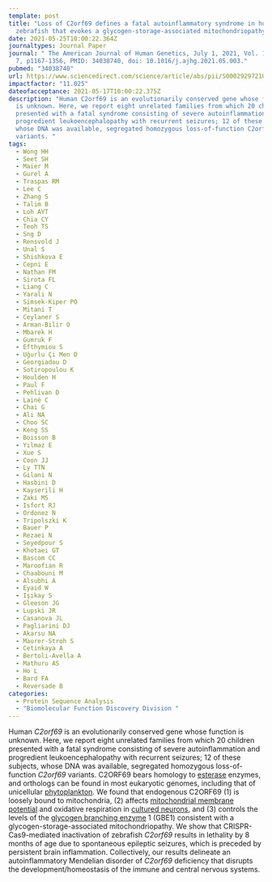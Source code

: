 ```yaml
---
template: post
title: "Loss of C2orf69 defines a fatal autoinflammatory syndrome in humans and
  zebrafish that evokes a glycogen-storage-associated mitochondriopathy "
date: 2021-05-25T10:00:22.364Z
journaltypes: Journal Paper
journal: " The American Journal of Human Genetics, July 1, 2021, Vol. 108, No.
  7, p1167-1356, PMID: 34038740, doi: 10.1016/j.ajhg.2021.05.003."
pubmed: "34038740"
url: https://www.sciencedirect.com/science/article/abs/pii/S0002929721001877
impactfactor: "11.025"
dateofacceptance: 2021-05-17T10:00:22.375Z
description: "Human C2orf69 is an evolutionarily conserved gene whose function
  is unknown. Here, we report eight unrelated families from which 20 children
  presented with a fatal syndrome consisting of severe autoinflammation and
  progredient leukoencephalopathy with recurrent seizures; 12 of these subjects,
  whose DNA was available, segregated homozygous loss-of-function C2orf69
  variants. "
tags:
  - Wong HH
  - Seet SH
  - Maier M
  - Gurel A
  - Traspas RM
  - Lee C
  - Zhang S
  - Talim B
  - Loh AYT
  - Chia CY
  - Teoh TS
  - Sng D
  - Rensvold J
  - Unal S
  - Shishkova E
  - Cepni E
  - Nathan FM
  - Sirota FL
  - Liang C
  - Yarali N
  - Simsek-Kiper PO
  - Mitani T
  - Ceylaner S
  - Arman-Bilir O
  - Mbarek H
  - Gumruk F
  - Efthymiou S
  - Uğurlu Çi Men D
  - Georgiadou D
  - Sotiropoulou K
  - Houlden H
  - Paul F
  - Pehlivan D
  - Lainé C
  - Chai G
  - Ali NA
  - Choo SC
  - Keng SS
  - Boisson B
  - Yılmaz E
  - Xue S
  - Coon JJ
  - Ly TTN
  - Gilani N
  - Hasbini D
  - Kayserili H
  - Zaki MS
  - Isfort RJ
  - Ordonez N
  - Tripolszki K
  - Bauer P
  - Rezaei N
  - Seyedpour S
  - Khotaei GT
  - Bascom CC
  - Maroofian R
  - Chaabouni M
  - Alsubhi A
  - Eyaid W
  - Işıkay S
  - Gleeson JG
  - Lupski JR
  - Casanova JL
  - Pagliarini DJ
  - Akarsu NA
  - Maurer-Stroh S
  - Cetinkaya A
  - Bertoli-Avella A
  - Mathuru AS
  - Ho L
  - Bard FA
  - Reversade B
categories:
  - Protein Sequence Analysis
  - "Biomolecular Function Discovery Division "
---
```

<!--StartFragment-->

Human *C2orf69* is an evolutionarily conserved gene whose function is unknown. Here, we report eight unrelated families from which 20 children presented with a fatal syndrome consisting of severe autoinflammation and progredient leukoencephalopathy with recurrent seizures; 12 of these subjects, whose DNA was available, segregated homozygous loss-of-function *C2orf69* variants. C2ORF69 bears homology to [esterase](https://www.sciencedirect.com/topics/biochemistry-genetics-and-molecular-biology/esterase "Learn more about esterase from ScienceDirect's AI-generated Topic Pages") enzymes, and orthologs can be found in most eukaryotic genomes, including that of unicellular [phytoplankton](https://www.sciencedirect.com/topics/biochemistry-genetics-and-molecular-biology/phytoplankton "Learn more about phytoplankton from ScienceDirect's AI-generated Topic Pages"). We found that endogenous C2ORF69 (1) is loosely bound to mitochondria, (2) affects [mitochondrial membrane potential](https://www.sciencedirect.com/topics/biochemistry-genetics-and-molecular-biology/mitochondrial-membrane-potential "Learn more about mitochondrial membrane potential from ScienceDirect's AI-generated Topic Pages") and oxidative respiration in [cultured neurons](https://www.sciencedirect.com/topics/biochemistry-genetics-and-molecular-biology/nerve-cell-culture "Learn more about cultured neurons from ScienceDirect's AI-generated Topic Pages"), and (3) controls the levels of the [glycogen branching enzyme](https://www.sciencedirect.com/topics/biochemistry-genetics-and-molecular-biology/glycogen-branching-enzyme "Learn more about glycogen branching enzyme from ScienceDirect's AI-generated Topic Pages") 1 (GBE1) consistent with a glycogen-storage-associated mitochondriopathy. We show that CRISPR-Cas9-mediated inactivation of zebrafish *C2orf69* results in lethality by 8 months of age due to spontaneous epileptic seizures, which is preceded by persistent brain inflammation. Collectively, our results delineate an autoinflammatory Mendelian disorder of *C2orf69* deficiency that disrupts the development/homeostasis of the immune and central nervous systems.

<!--EndFragment-->